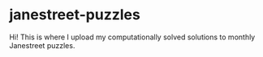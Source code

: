 # janestreet-puzzles

Hi! This is where I upload my computationally solved solutions to monthly Janestreet puzzles.
